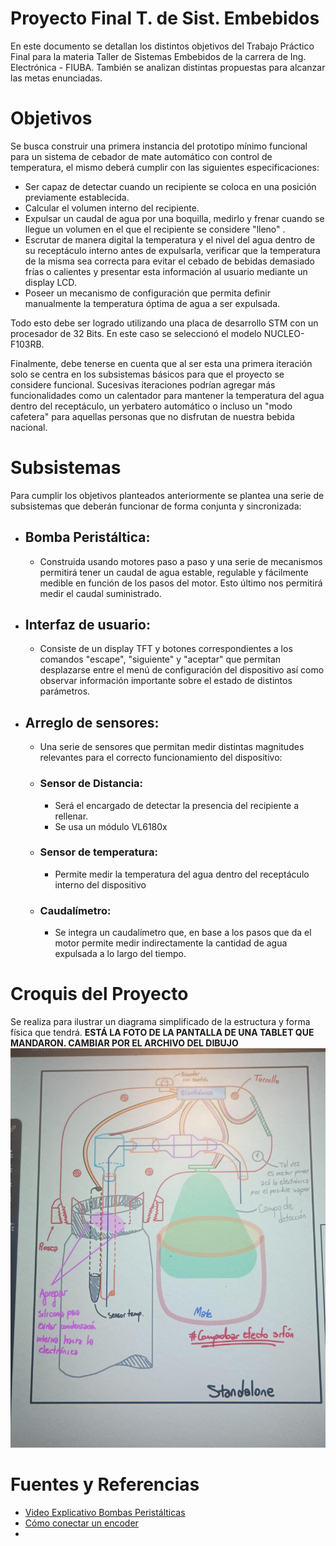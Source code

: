 # Proyecto Final T. de Sist. Embebidos
En este documento se detallan los distintos objetivos del Trabajo Práctico Final para la materia Taller de Sistemas Embebidos de la carrera de Ing. Electrónica - FIUBA. También se analizan distintas propuestas para alcanzar las metas enunciadas.
# Objetivos
Se busca construir una primera instancia del prototipo mínimo funcional para un sistema de cebador de mate automático con control de temperatura, el mismo deberá cumplir con las siguientes especificaciones:
- Ser capaz de detectar cuando un recipiente se coloca en una posición previamente establecida.
- Calcular el volumen interno del recipiente.
- Expulsar un caudal de agua por una boquilla, medirlo y frenar cuando se llegue un volumen en el que el recipiente se considere "lleno" .
- Escrutar de manera digital la temperatura y el nivel del agua dentro de su receptáculo interno antes de expulsarla, verificar que la temperatura de la misma sea correcta para evitar el cebado de bebidas demasiado frías o calientes y presentar esta información al usuario mediante un display LCD.
- Poseer un mecanismo de configuración que permita definir manualmente la temperatura óptima de agua a ser expulsada.

Todo esto debe ser logrado utilizando una placa de desarrollo STM con un procesador de 32 Bits. En este caso se seleccionó el modelo NUCLEO-F103RB. 

Finalmente, debe tenerse en cuenta que al ser esta una primera iteración solo se centra en los subsistemas básicos para que el proyecto se considere funcional. Sucesivas iteraciones podrían agregar más funcionalidades como un calentador para mantener la temperatura del agua dentro del receptáculo, un yerbatero automático o incluso un "modo cafetera" para aquellas personas que no disfrutan de nuestra bebida nacional.

# Subsistemas
Para cumplir los objetivos planteados anteriormente se plantea una serie de subsistemas que deberán funcionar de forma conjunta y sincronizada:
- ## Bomba Peristáltica: 
	- Construida usando motores paso a paso y una serie de mecanismos permitirá tener un caudal de agua estable, regulable y fácilmente medible en función de los pasos del motor. Esto último nos permitirá medir el caudal suministrado.
- ## Interfaz de usuario: 
	- Consiste de un display TFT y botones correspondientes a los comandos "escape", "siguiente" y "aceptar" que permitan desplazarse entre el menú de configuración del dispositivo así como observar información importante sobre el estado de distintos parámetros.
- ## Arreglo de sensores:
	- Una serie de sensores que permitan medir distintas magnitudes relevantes para el correcto funcionamiento del dispositivo:
	- ### Sensor de Distancia: 
		- Será el encargado de detectar la presencia del recipiente a rellenar.
		- Se usa un módulo VL6180x 
	- ### Sensor de temperatura: 
		- Permite medir la temperatura del agua dentro del receptáculo interno del dispositivo
	- ### Caudalímetro: 
		- Se integra un caudalímetro que, en base a los pasos que da el motor permite medir indirectamente la cantidad de agua expulsada a lo largo del tiempo.
# Croquis del Proyecto
Se realiza para ilustrar un diagrama simplificado de la estructura y forma física que tendrá. **ESTÁ LA FOTO DE LA PANTALLA DE UNA TABLET QUE MANDARON. CAMBIAR POR EL ARCHIVO DEL DIBUJO**
!['croquis del proyecto.jpg'](https://github.com/FranciscoRozenberg/tdse-tpf/blob/main/croquis%20del%20proyecto.jpg)
# Fuentes y Referencias
- [Video Explicativo Bombas Peristálticas](https://www.youtube.com/watch?si=b-XAVWznQKpABlHj&v=4RCeaTug2eA&feature=youtu.be)
- [Cómo conectar un encoder](https://done.land/components/humaninterface/rotaryencoder/usingmechanicalrotaryencoder/)
- 
